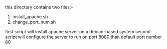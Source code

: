 this directory contains two files:-
1. install_apache.sh
2. change_port_num.sh

first script will install apache server on a debian-based system
second script will configure the server to run on port 8080 than default port number 80
